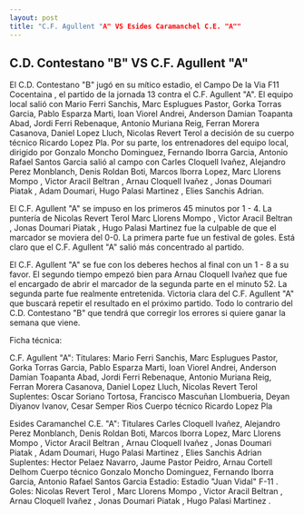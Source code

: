 ```yaml
--- 
layout: post 
title: "C.F. Agullent "A" VS Esides Caramanchel C.E. "A"" 
---
```


## C.D. Contestano "B" VS C.F. Agullent "A"

El C.D. Contestano "B" jugó en su mítico estadio, el Campo De la Via F11 Cocentaina , el partido de la jornada 13 contra el C.F. Agullent "A". El equipo local salió con Mario Ferri Sanchis, Marc Esplugues Pastor, Gorka Torras Garcia, Pablo Esparza Marti, Ioan Viorel Andrei, Anderson Damian Toapanta Abad, Jordi Ferri Rebenaque, Antonio Muriana Reig, Ferran Morera Casanova, Daniel Lopez Lluch, Nicolas Revert Terol  a decisión de su cuerpo técnico Ricardo Lopez Pla. Por su parte, los entrenadores del equipo local, dirigido por Gonzalo Moncho Dominguez, Fernando Iborra Garcia, Antonio Rafael Santos Garcia salió al campo con Carles Cloquell Ivañez, Alejandro Perez Monblanch, Denis Roldan Boti, Marcos Iborra Lopez, Marc Llorens Mompo , Victor Aracil Beltran , Arnau Cloquell Ivañez  , Jonas Doumari Piatak , Adam Doumari, Hugo Palasi Martinez   , Elies Sanchis Adrian. 

El C.F. Agullent "A" se impuso en los primeros 45 minutos por 1 - 4. La puntería de Nicolas Revert Terol  Marc Llorens Mompo , Victor Aracil Beltran , Jonas Doumari Piatak , Hugo Palasi Martinez     fue la culpable de que el marcador se moviera del 0-0. La primera parte fue un festival de goles. Está claro que el C.F. Agullent "A" salió más concentrado al partido. 

El C.F. Agullent "A" se fue con los deberes hechos al final con un 1 - 8 a su favor. El segundo tiempo empezó bien para Arnau Cloquell Ivañez   que fue el encargado de abrir el marcador de la segunda parte en el minuto 52. La segunda parte fue realmente entretenida. Victoria clara del C.F. Agullent "A" que buscará repetir el resultado en el próximo partido. Todo lo contrario del C.D. Contestano "B" que tendrá que corregir los errores si quiere ganar la semana que viene. 

Ficha técnica: 

C.F. Agullent "A": Titulares: Mario Ferri Sanchis, Marc Esplugues Pastor, Gorka Torras Garcia, Pablo Esparza Marti, Ioan Viorel Andrei, Anderson Damian Toapanta Abad, Jordi Ferri Rebenaque, Antonio Muriana Reig, Ferran Morera Casanova, Daniel Lopez Lluch, Nicolas Revert Terol  
Suplentes: Oscar Soriano Tortosa, Francisco Mascuñan Llombueria, Deyan Diyanov Ivanov, Cesar Semper Rios 
Cuerpo técnico Ricardo Lopez Pla 

Esides Caramanchel C.E. "A": Titulares Carles Cloquell Ivañez, Alejandro Perez Monblanch, Denis Roldan Boti, Marcos Iborra Lopez, Marc Llorens Mompo , Victor Aracil Beltran , Arnau Cloquell Ivañez  , Jonas Doumari Piatak , Adam Doumari, Hugo Palasi Martinez   , Elies Sanchis Adrian
Suplentes: Hector Pelaez Navarro, Jaume Pastor Peidro, Arnau Cortell Delhom 
Cuerpo técnico Gonzalo Moncho Dominguez, Fernando Iborra Garcia, Antonio Rafael Santos Garcia Estadio: Estadio "Juan Vidal" F-11 . Goles: Nicolas Revert Terol , Marc Llorens Mompo , Victor Aracil Beltran , Arnau Cloquell Ivañez  , Jonas Doumari Piatak , Hugo Palasi Martinez   .  